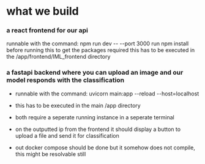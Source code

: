 # what we build

### a react frontend for our api

runnable with the command: npm run dev -- --port 3000
run npm install before running this to get the packages required
this has to be executed in the /app/frontend/IML_frontend directory

### a fastapi backend where you can upload an image and our model responds with the classification

- runnable with the command: uvicorn main:app --reload --host=localhost
- this has to be executed in the main /app directory

- both require a seperate running instance in a seperate terminal
- on the outputted ip from the frontend it should display a button to upload a file and send it for classification

- out docker compose should be done but it somehow does not compile, this might be resolvable still
